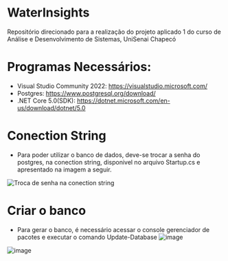 # WaterInsights
Repositório direcionado para a realização do projeto aplicado 1 do curso de Análise e Desenvolvimento de Sistemas, UniSenai Chapecó

  # Programas Necessários:
  -  Visual Studio Community 2022: https://visualstudio.microsoft.com/
  -  Postgres: https://www.postgresql.org/download/
  -  .NET Core 5.0(SDK): https://dotnet.microsoft.com/en-us/download/dotnet/5.0

# Conection String
- Para poder utilizar o banco de dados, deve-se trocar a senha do postgres, na conection string, disponivel no arquivo Startup.cs e apresentado na imagem a seguir.

![Troca de senha na conection string](https://user-images.githubusercontent.com/86271122/207461192-f8a643dc-0111-427e-bad4-885f3cde74fa.png)

# Criar o banco
- Para gerar o banco, é necessário acessar o console gerenciador de pacotes e executar o comando Update-Database
![image](https://user-images.githubusercontent.com/86271122/207461954-a01d9979-a91b-49d6-9231-44efd2693e3d.png)

![image](https://user-images.githubusercontent.com/86271122/207462258-18e546fe-e8ce-4470-8a0f-3f960df27065.png)





    
